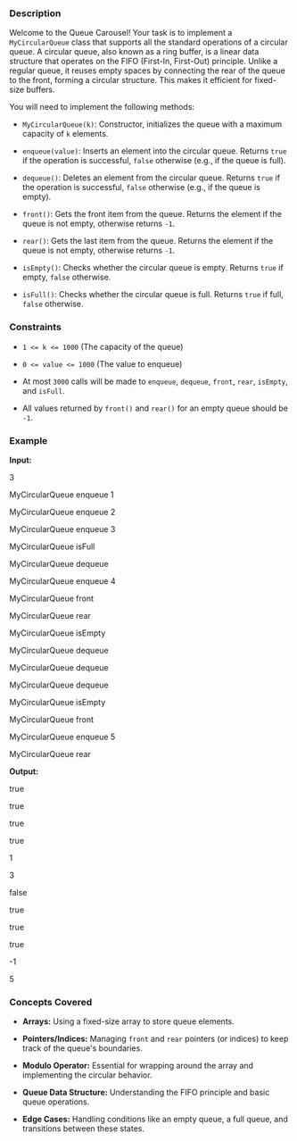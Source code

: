 ### Description

Welcome to the Queue Carousel! Your task is to implement a `MyCircularQueue` class that supports all the standard operations of a circular queue. A circular queue, also known as a ring buffer, is a linear data structure that operates on the FIFO (First-In, First-Out) principle. Unlike a regular queue, it reuses empty spaces by connecting the rear of the queue to the front, forming a circular structure. This makes it efficient for fixed-size buffers.

You will need to implement the following methods:

*   `MyCircularQueue(k)`: Constructor, initializes the queue with a maximum capacity of `k` elements.
*   `enqueue(value)`: Inserts an element into the circular queue. Returns `true` if the operation is successful, `false` otherwise (e.g., if the queue is full).
*   `dequeue()`: Deletes an element from the circular queue. Returns `true` if the operation is successful, `false` otherwise (e.g., if the queue is empty).
*   `front()`: Gets the front item from the queue. Returns the element if the queue is not empty, otherwise returns `-1`.
*   `rear()`: Gets the last item from the queue. Returns the element if the queue is not empty, otherwise returns `-1`.
*   `isEmpty()`: Checks whether the circular queue is empty. Returns `true` if empty, `false` otherwise.
*   `isFull()`: Checks whether the circular queue is full. Returns `true` if full, `false` otherwise.

### Constraints

*   `1 <= k <= 1000` (The capacity of the queue)
*   `0 <= value <= 1000` (The value to enqueue)
*   At most `3000` calls will be made to `enqueue`, `dequeue`, `front`, `rear`, `isEmpty`, and `isFull`.
*   All values returned by `front()` and `rear()` for an empty queue should be `-1`.

### Example

**Input:**

3
MyCircularQueue enqueue 1
MyCircularQueue enqueue 2
MyCircularQueue enqueue 3
MyCircularQueue isFull
MyCircularQueue dequeue
MyCircularQueue enqueue 4
MyCircularQueue front
MyCircularQueue rear
MyCircularQueue isEmpty
MyCircularQueue dequeue
MyCircularQueue dequeue
MyCircularQueue dequeue
MyCircularQueue isEmpty
MyCircularQueue front
MyCircularQueue enqueue 5
MyCircularQueue rear


**Output:**

true
true
true
true
1
3
false
true
true
true
-1
5


### Concepts Covered

*   **Arrays:** Using a fixed-size array to store queue elements.
*   **Pointers/Indices:** Managing `front` and `rear` pointers (or indices) to keep track of the queue's boundaries.
*   **Modulo Operator:** Essential for wrapping around the array and implementing the circular behavior.
*   **Queue Data Structure:** Understanding the FIFO principle and basic queue operations.
*   **Edge Cases:** Handling conditions like an empty queue, a full queue, and transitions between these states.
